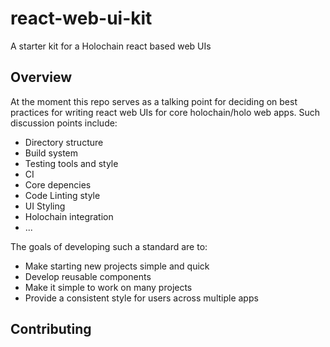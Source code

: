 # react-web-ui-kit
A starter kit for a Holochain react based web UIs

## Overview
At the moment this repo serves as a talking point for deciding on best practices for writing react web UIs for core holochain/holo web apps. Such discussion points include:

- Directory structure
- Build system
- Testing tools and style
- CI
- Core depencies
- Code Linting style
- UI Styling
- Holochain integration
- ...

The goals of developing such a standard are to:

- Make starting new projects simple and quick
- Develop reusable components
- Make it simple to work on many projects
- Provide a consistent style for users across multiple apps

## Contributing

